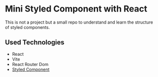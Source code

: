 <h1>Mini Styled Component with React</h1>
<p>
  This is not a project but a small repo to understand and learn the structure of styled components.
</p>
<h2>Used Technologies</h2>
<ul>
  <li>
    React
  </li>
  <li>
    Vite
  </li>
  <li>
    React Router Dom
  </li>
  <li>
    <a href="https://styled-components.com/">Styled Component</a>
  </li>
</ul>
